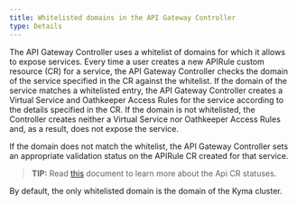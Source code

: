 ```yaml
---
title: Whitelisted domains in the API Gateway Controller
type: Details
---
```


The API Gateway Controller uses a whitelist of domains for which it allows to expose services. Every time a user creates a new APIRule custom resource (CR) for a service, the API Gateway Controller checks the domain of the service specified in the CR against the whitelist. If the domain of the service matches a whitelisted entry, the API Gateway Controller creates a Virtual Service and Oathkeeper Access Rules for the service according to the details specified in the CR. If the domain is not whitelisted, the Controller creates neither a Virtual Service nor Oathkeeper Access Rules and, as a result, does not expose the service.

If the domain does not match the whitelist, the API Gateway Controller sets an appropriate validation status on the APIRule CR created for that service.

>**TIP:** Read [this](#custom-resource-api-rule-status-codes) document to learn more about the Api CR statuses.

By default, the only whitelisted domain is the domain of the Kyma cluster.
